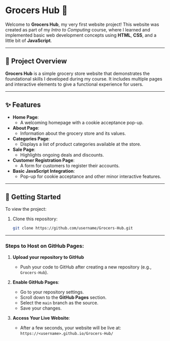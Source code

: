 # Grocers Hub 🌟

Welcome to **Grocers Hub**, my very first website project! This website was created as part of my *Intro to Computing* course, where I learned and implemented basic web development concepts using **HTML**, **CSS**, and a little bit of **JavaScript**.

---

## 🛒 Project Overview

**Grocers Hub** is a simple grocery store website that demonstrates the foundational skills I developed during my course. It includes multiple pages and interactive elements to give a functional experience for users.

---

## ✨ Features

- **Home Page**:
  - A welcoming homepage with a cookie acceptance pop-up.
- **About Page**:
  - Information about the grocery store and its values.
- **Categories Page**:
  - Displays a list of product categories available at the store.
- **Sale Page**:
  - Highlights ongoing deals and discounts.
- **Customer Registration Page**:
  - A form for customers to register their accounts.
- **Basic JavaScript Integration**:
  - Pop-up for cookie acceptance and other minor interactive features.

---


## 🚀 Getting Started

To view the project:

1. Clone this repository:
   ```bash
   git clone https://github.com/username/Grocers-Hub.git


---

### Steps to Host on GitHub Pages:  

1. **Upload your repository to GitHub**  
   - Push your code to GitHub after creating a new repository (e.g., `Grocers-Hub`).

2. **Enable GitHub Pages**:  
   - Go to your repository settings.
   - Scroll down to the **GitHub Pages** section.
   - Select the `main` branch as the source.
   - Save your changes.

3. **Access Your Live Website**:  
   - After a few seconds, your website will be live at:  
     `https://<username>.github.io/Grocers-Hub/`


